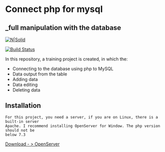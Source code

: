 # Connect php for mysql
## _full manipulation with the database

[![N|Solid](https://pbs.twimg.com/media/EEa_W1HXUAE6SD7.jpg)](https://ru.wikipedia.org/wiki/MySQL)

[![Build Status](https://travis-ci.org/joemccann/dillinger.svg?branch=master)]()

In this repository, a training project is created, in which the:

- Connecting to the database using php to MySQL
- Data output from the table 
- Adding data
- Data editing 
- Deleting data

## Installation 

```
For this project, you need a server, if you are on Linux, there is a built-in server 
Apache. I recommend installing OpenServer for Window. The php version should not be 
below 7.3
```

[Download - > OpenServer](https://ospanel.io/download/)









